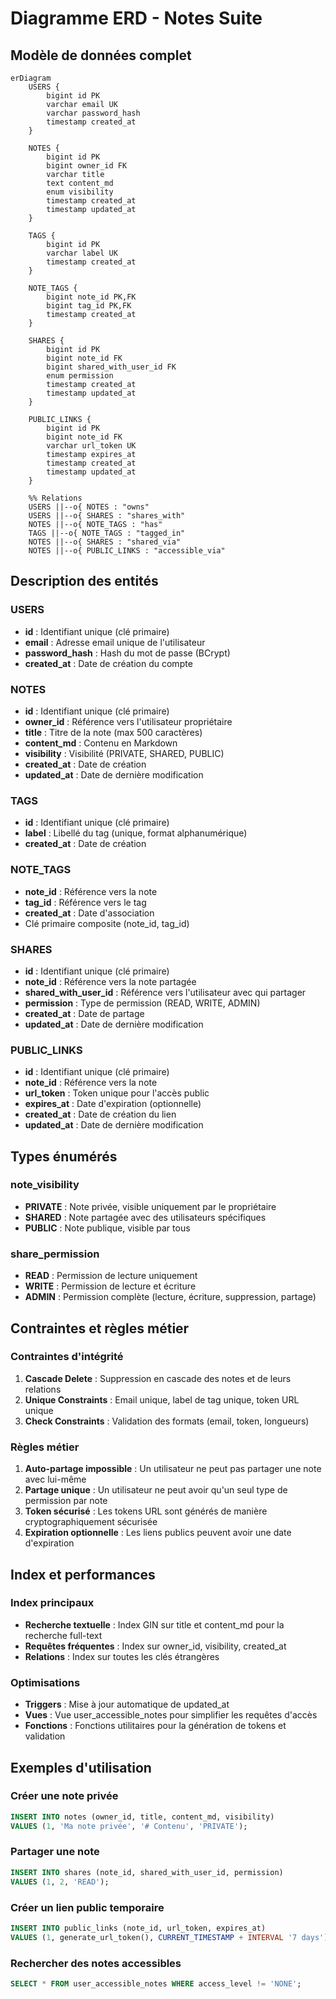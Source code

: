 # Diagramme ERD - Notes Suite

## Modèle de données complet

```mermaid
erDiagram
    USERS {
        bigint id PK
        varchar email UK
        varchar password_hash
        timestamp created_at
    }
    
    NOTES {
        bigint id PK
        bigint owner_id FK
        varchar title
        text content_md
        enum visibility
        timestamp created_at
        timestamp updated_at
    }
    
    TAGS {
        bigint id PK
        varchar label UK
        timestamp created_at
    }
    
    NOTE_TAGS {
        bigint note_id PK,FK
        bigint tag_id PK,FK
        timestamp created_at
    }
    
    SHARES {
        bigint id PK
        bigint note_id FK
        bigint shared_with_user_id FK
        enum permission
        timestamp created_at
        timestamp updated_at
    }
    
    PUBLIC_LINKS {
        bigint id PK
        bigint note_id FK
        varchar url_token UK
        timestamp expires_at
        timestamp created_at
        timestamp updated_at
    }
    
    %% Relations
    USERS ||--o{ NOTES : "owns"
    USERS ||--o{ SHARES : "shares_with"
    NOTES ||--o{ NOTE_TAGS : "has"
    TAGS ||--o{ NOTE_TAGS : "tagged_in"
    NOTES ||--o{ SHARES : "shared_via"
    NOTES ||--o{ PUBLIC_LINKS : "accessible_via"
```

## Description des entités

### USERS
- **id** : Identifiant unique (clé primaire)
- **email** : Adresse email unique de l'utilisateur
- **password_hash** : Hash du mot de passe (BCrypt)
- **created_at** : Date de création du compte

### NOTES
- **id** : Identifiant unique (clé primaire)
- **owner_id** : Référence vers l'utilisateur propriétaire
- **title** : Titre de la note (max 500 caractères)
- **content_md** : Contenu en Markdown
- **visibility** : Visibilité (PRIVATE, SHARED, PUBLIC)
- **created_at** : Date de création
- **updated_at** : Date de dernière modification

### TAGS
- **id** : Identifiant unique (clé primaire)
- **label** : Libellé du tag (unique, format alphanumérique)
- **created_at** : Date de création

### NOTE_TAGS
- **note_id** : Référence vers la note
- **tag_id** : Référence vers le tag
- **created_at** : Date d'association
- Clé primaire composite (note_id, tag_id)

### SHARES
- **id** : Identifiant unique (clé primaire)
- **note_id** : Référence vers la note partagée
- **shared_with_user_id** : Référence vers l'utilisateur avec qui partager
- **permission** : Type de permission (READ, WRITE, ADMIN)
- **created_at** : Date de partage
- **updated_at** : Date de dernière modification

### PUBLIC_LINKS
- **id** : Identifiant unique (clé primaire)
- **note_id** : Référence vers la note
- **url_token** : Token unique pour l'accès public
- **expires_at** : Date d'expiration (optionnelle)
- **created_at** : Date de création du lien
- **updated_at** : Date de dernière modification

## Types énumérés

### note_visibility
- **PRIVATE** : Note privée, visible uniquement par le propriétaire
- **SHARED** : Note partagée avec des utilisateurs spécifiques
- **PUBLIC** : Note publique, visible par tous

### share_permission
- **READ** : Permission de lecture uniquement
- **WRITE** : Permission de lecture et écriture
- **ADMIN** : Permission complète (lecture, écriture, suppression, partage)

## Contraintes et règles métier

### Contraintes d'intégrité
1. **Cascade Delete** : Suppression en cascade des notes et de leurs relations
2. **Unique Constraints** : Email unique, label de tag unique, token URL unique
3. **Check Constraints** : Validation des formats (email, token, longueurs)

### Règles métier
1. **Auto-partage impossible** : Un utilisateur ne peut pas partager une note avec lui-même
2. **Partage unique** : Un utilisateur ne peut avoir qu'un seul type de permission par note
3. **Token sécurisé** : Les tokens URL sont générés de manière cryptographiquement sécurisée
4. **Expiration optionnelle** : Les liens publics peuvent avoir une date d'expiration

## Index et performances

### Index principaux
- **Recherche textuelle** : Index GIN sur title et content_md pour la recherche full-text
- **Requêtes fréquentes** : Index sur owner_id, visibility, created_at
- **Relations** : Index sur toutes les clés étrangères

### Optimisations
- **Triggers** : Mise à jour automatique de updated_at
- **Vues** : Vue user_accessible_notes pour simplifier les requêtes d'accès
- **Fonctions** : Fonctions utilitaires pour la génération de tokens et validation

## Exemples d'utilisation

### Créer une note privée
```sql
INSERT INTO notes (owner_id, title, content_md, visibility) 
VALUES (1, 'Ma note privée', '# Contenu', 'PRIVATE');
```

### Partager une note
```sql
INSERT INTO shares (note_id, shared_with_user_id, permission) 
VALUES (1, 2, 'READ');
```

### Créer un lien public temporaire
```sql
INSERT INTO public_links (note_id, url_token, expires_at) 
VALUES (1, generate_url_token(), CURRENT_TIMESTAMP + INTERVAL '7 days');
```

### Rechercher des notes accessibles
```sql
SELECT * FROM user_accessible_notes WHERE access_level != 'NONE';
```




